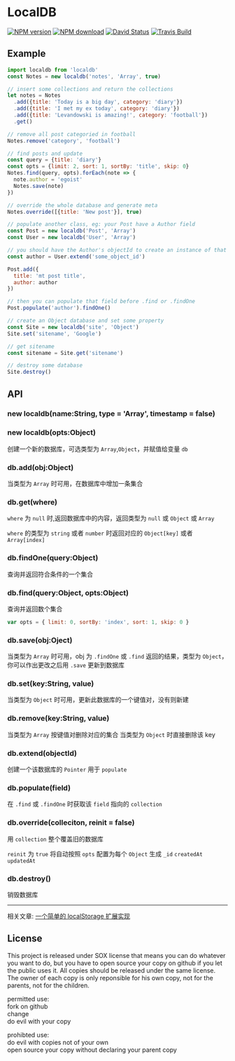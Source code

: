 # LocalDB

[![NPM version](https://img.shields.io/npm/v/localdb.svg?style=flat-square)](https://www.npmjs.com/package/localdb)
[![NPM download](https://img.shields.io/npm/dm/localdb.svg?style=flat-square)](https://www.npmjs.com/package/localdb)
[![David Status](https://img.shields.io/david/egoist/localdb.svg?style=flat-square)](https://david-dm.org/egoist/localdb)
[![Travis Build](https://img.shields.io/travis/egoist/localdb.svg?style=flat-square)](https://travis-ci.org/egoist/localdb)

## Example

```javascript
import localdb from 'localdb'
const Notes = new localdb('notes', 'Array', true)

// insert some collections and return the collections
let notes = Notes
  .add({title: 'Today is a big day', category: 'diary'})
  .add({title: 'I met my ex today', category: 'diary'})
  .add({title: 'Levandowski is amazing!', category: 'football'})
  .get()

// remove all post categoried in football
Notes.remove('category', 'football')

// find posts and update
const query = {title: 'diary'}
const opts = {limit: 2, sort: 1, sortBy: 'title', skip: 0}
Notes.find(query, opts).forEach(note => {
  note.author = 'egoist'
  Notes.save(note)
})

// override the whole database and generate meta
Notes.override([{title: 'New post'}], true)

// populate another class, eg: your Post have a Author field
const Post = new localdb('Post', 'Array')
const User = new localdb('User', 'Array')

// you should have the Author's objectId to create an instance of that class
const author = User.extend('some_object_id')

Post.add({
  title: 'mt post title',
  author: author
})

// then you can populate that field before .find or .findOne
Post.populate('author').findOne()

// create an Object database and set some property
const Site = new localdb('site', 'Object')
Site.set('sitename', 'Google')

// get sitename
const sitename = Site.get('sitename')

// destroy some database
Site.destroy()
```

## API

### new localdb(name:String, type = 'Array', timestamp = false)
### new localdb(opts:Object)

创建一个新的数据库，可选类型为 `Array`,`Object`，并赋值给变量 `db`

### db.add(obj:Object)

当类型为 `Array` 时可用，在数据库中增加一条集合

### db.get(where)

`where` 为 `null` 时,返回数据库中的内容，返回类型为 `null` 或 `Object` 或 `Array`

`where` 的类型为 `string` 或者 `number` 时返回对应的 `Object[key]` 或者 `Array[index]`

### db.findOne(query:Object)

查询并返回符合条件的一个集合

### db.find(query:Object, opts:Object)

查询并返回数个集合

```javascript
var opts = { limit: 0, sortBy: 'index', sort: 1, skip: 0 }
```

### db.save(obj:Oject)

当类型为 `Array` 时可用，obj 为 `.findOne` 或 `.find` 返回的结果，类型为 `Object`，你可以作出更改之后用 `.save` 更新到数据库

### db.set(key:String, value)

当类型为 `Object` 时可用，更新此数据库的一个键值对，没有则新建

### db.remove(key:String, value)

当类型为 `Array` 按键值对删除对应的集合
当类型为 `Object` 时直接删除该 key

### db.extend(objectId)

创建一个该数据库的 `Pointer` 用于 `populate`

### db.populate(field)

在 `.find` 或 `.findOne` 时获取该 `field` 指向的 `collection`

### db.override(colleciton, reinit = false)

用 `collection` 整个覆盖旧的数据库

`reinit` 为 `true` 将自动按照 `opts` 配置为每个 `Object` 生成 `_id` `createdAt` `updatedAt`

### db.destroy()

销毁数据库

---

相关文章: [一个简单的 localStorage 扩展实现](https://egoist.github.io/2015/09/30/a-light-weight-localstorage-orm/)

## License

This project is released under SOX license that means you can do whatever you want to do, but you have to open source your copy on github if you let the public uses it. All copies should be released under the same license. The owner of each copy is only reponsible for his own copy, not for the parents, not for the children.

permitted use:  
fork on github  
change  
do evil with your copy  

prohibted use:  
do evil with copies not of your own  
open source your copy without declaring your parent copy  
